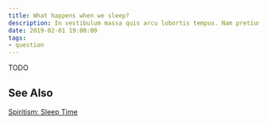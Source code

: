 ```yaml
---
title: What happens when we sleep?
description: In vestibulum massa quis arcu lobortis tempus. Nam pretium arcu in odio vulputate luctus.
date: 2019-02-01 19:00:00
tags: 
- question
---
```


TODO


## See Also
[Spiritism: Sleep Time](/spiritism/reincarnation/sleep)
